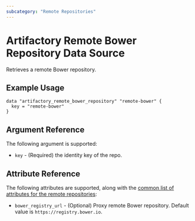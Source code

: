 ```yaml
---
subcategory: "Remote Repositories"
---
```

# Artifactory Remote Bower Repository Data Source

Retrieves a remote Bower repository.

## Example Usage

```hcl
data "artifactory_remote_bower_repository" "remote-bower" {
  key = "remote-bower"
}
```

## Argument Reference

The following argument is supported:

* `key` - (Required) the identity key of the repo.

## Attribute Reference

The following attributes are supported, along with the [common list of attributes for the remote repositories](remote.md):

* `bower_registry_url` - (Optional) Proxy remote Bower repository. Default value is `https://registry.bower.io`.

